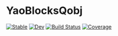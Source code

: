 # YaoBlocksQobj

[![Stable](https://img.shields.io/badge/docs-stable-blue.svg)](https://Sov-trotter.github.io/YaoBlocksQobj.jl/stable)
[![Dev](https://img.shields.io/badge/docs-dev-blue.svg)](https://Sov-trotter.github.io/YaoBlocksQobj.jl/dev)
[![Build Status](https://github.com/Sov-trotter/YaoBlocksQobj.jl/workflows/CI/badge.svg)](https://github.com/Sov-trotter/YaoBlocksQobj.jl/actions)
[![Coverage](https://codecov.io/gh/QuantumBFS/IBMQClient.jl/branch/master/graph/badge.svg)](https://codecov.io/gh/QuantumBFS/YaoBlocksQobj.jl)
